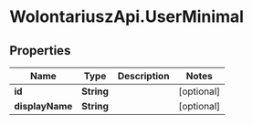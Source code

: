# WolontariuszApi.UserMinimal

## Properties
Name | Type | Description | Notes
------------ | ------------- | ------------- | -------------
**id** | **String** |  | [optional] 
**displayName** | **String** |  | [optional] 
